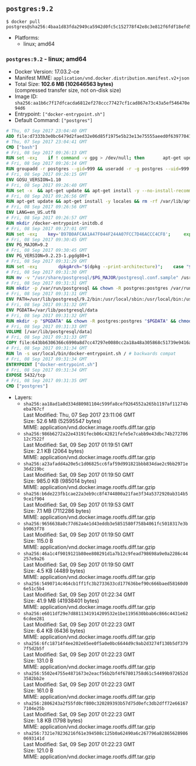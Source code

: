 ## `postgres:9.2`

```console
$ docker pull postgres@sha256:4baa1d83fda2949ca5942d0fc5c152778f42e8c3e812f6fdf18efd515406490c
```

-	Platforms:
	-	linux; amd64

### `postgres:9.2` - linux; amd64

-	Docker Version: 17.03.2-ce
-	Manifest MIME: `application/vnd.docker.distribution.manifest.v2+json`
-	Total Size: **102.6 MB (102646563 bytes)**  
	(compressed transfer size, not on-disk size)
-	Image ID: `sha256:aa1b6c7f17dfcacda6812ef278ccc77427cf1cad867e73c43a5ef546470e94d6`
-	Entrypoint: `["docker-entrypoint.sh"]`
-	Default Command: `["postgres"]`

```dockerfile
# Thu, 07 Sep 2017 23:04:40 GMT
ADD file:d7333b3e0bc6479d2faed32e06d85f1975e5b23e13e75555aeed0f639770413b in / 
# Thu, 07 Sep 2017 23:04:41 GMT
CMD ["bash"]
# Fri, 08 Sep 2017 09:26:13 GMT
RUN set -ex; 	if ! command -v gpg > /dev/null; then 		apt-get update; 		apt-get install -y --no-install-recommends 			gnupg2 			dirmngr 		; 		rm -rf /var/lib/apt/lists/*; 	fi
# Fri, 08 Sep 2017 09:26:14 GMT
RUN groupadd -r postgres --gid=999 && useradd -r -g postgres --uid=999 postgres
# Fri, 08 Sep 2017 09:26:15 GMT
ENV GOSU_VERSION=1.10
# Fri, 08 Sep 2017 09:26:40 GMT
RUN set -x 	&& apt-get update && apt-get install -y --no-install-recommends ca-certificates wget && rm -rf /var/lib/apt/lists/* 	&& wget -O /usr/local/bin/gosu "https://github.com/tianon/gosu/releases/download/$GOSU_VERSION/gosu-$(dpkg --print-architecture)" 	&& wget -O /usr/local/bin/gosu.asc "https://github.com/tianon/gosu/releases/download/$GOSU_VERSION/gosu-$(dpkg --print-architecture).asc" 	&& export GNUPGHOME="$(mktemp -d)" 	&& gpg --keyserver ha.pool.sks-keyservers.net --recv-keys B42F6819007F00F88E364FD4036A9C25BF357DD4 	&& gpg --batch --verify /usr/local/bin/gosu.asc /usr/local/bin/gosu 	&& rm -rf "$GNUPGHOME" /usr/local/bin/gosu.asc 	&& chmod +x /usr/local/bin/gosu 	&& gosu nobody true 	&& apt-get purge -y --auto-remove ca-certificates wget
# Fri, 08 Sep 2017 09:26:56 GMT
RUN apt-get update && apt-get install -y locales && rm -rf /var/lib/apt/lists/* 	&& localedef -i en_US -c -f UTF-8 -A /usr/share/locale/locale.alias en_US.UTF-8
# Fri, 08 Sep 2017 09:26:56 GMT
ENV LANG=en_US.utf8
# Fri, 08 Sep 2017 09:26:57 GMT
RUN mkdir /docker-entrypoint-initdb.d
# Fri, 08 Sep 2017 09:27:01 GMT
RUN set -ex; 	key='B97B0AFCAA1A47F044F244A07FCC7D46ACCC4CF8'; 	export GNUPGHOME="$(mktemp -d)"; 	gpg --keyserver ha.pool.sks-keyservers.net --recv-keys "$key"; 	gpg --export "$key" > /etc/apt/trusted.gpg.d/postgres.gpg; 	rm -rf "$GNUPGHOME"; 	apt-key list
# Fri, 08 Sep 2017 09:30:45 GMT
ENV PG_MAJOR=9.2
# Fri, 08 Sep 2017 09:30:45 GMT
ENV PG_VERSION=9.2.23-1.pgdg80+1
# Fri, 08 Sep 2017 09:31:29 GMT
RUN set -ex; 		dpkgArch="$(dpkg --print-architecture)"; 	case "$dpkgArch" in 		amd64|i386|ppc64el) 			echo "deb http://apt.postgresql.org/pub/repos/apt/ jessie-pgdg main $PG_MAJOR" > /etc/apt/sources.list.d/pgdg.list; 			apt-get update; 			;; 		*) 			echo "deb-src http://apt.postgresql.org/pub/repos/apt/ jessie-pgdg main $PG_MAJOR" > /etc/apt/sources.list.d/pgdg.list; 						tempDir="$(mktemp -d)"; 			cd "$tempDir"; 						savedAptMark="$(apt-mark showmanual)"; 						apt-get update; 			apt-get build-dep -y 				postgresql-common pgdg-keyring 				"postgresql-$PG_MAJOR=$PG_VERSION" 			; 			DEB_BUILD_OPTIONS="nocheck parallel=$(nproc)" 				apt-get source --compile 					postgresql-common pgdg-keyring 					"postgresql-$PG_MAJOR=$PG_VERSION" 			; 						apt-mark showmanual | xargs apt-mark auto > /dev/null; 			apt-mark manual $savedAptMark; 						ls -lAFh; 			dpkg-scanpackages . > Packages; 			grep '^Package: ' Packages; 			echo "deb [ trusted=yes ] file://$tempDir ./" > /etc/apt/sources.list.d/temp.list; 			apt-get -o Acquire::GzipIndexes=false update; 			;; 	esac; 		apt-get install -y postgresql-common; 	sed -ri 's/#(create_main_cluster) .*$/\1 = false/' /etc/postgresql-common/createcluster.conf; 	apt-get install -y 		"postgresql-$PG_MAJOR=$PG_VERSION" 		"postgresql-contrib-$PG_MAJOR=$PG_VERSION" 	; 		rm -rf /var/lib/apt/lists/*; 		if [ -n "$tempDir" ]; then 		apt-get purge -y --auto-remove; 		rm -rf "$tempDir" /etc/apt/sources.list.d/temp.list; 	fi
# Fri, 08 Sep 2017 09:31:30 GMT
RUN mv -v "/usr/share/postgresql/$PG_MAJOR/postgresql.conf.sample" /usr/share/postgresql/ 	&& ln -sv ../postgresql.conf.sample "/usr/share/postgresql/$PG_MAJOR/" 	&& sed -ri "s!^#?(listen_addresses)\s*=\s*\S+.*!\1 = '*'!" /usr/share/postgresql/postgresql.conf.sample
# Fri, 08 Sep 2017 09:31:31 GMT
RUN mkdir -p /var/run/postgresql && chown -R postgres:postgres /var/run/postgresql && chmod 2777 /var/run/postgresql
# Fri, 08 Sep 2017 09:31:31 GMT
ENV PATH=/usr/lib/postgresql/9.2/bin:/usr/local/sbin:/usr/local/bin:/usr/sbin:/usr/bin:/sbin:/bin
# Fri, 08 Sep 2017 09:31:32 GMT
ENV PGDATA=/var/lib/postgresql/data
# Fri, 08 Sep 2017 09:31:32 GMT
RUN mkdir -p "$PGDATA" && chown -R postgres:postgres "$PGDATA" && chmod 777 "$PGDATA" # this 777 will be replaced by 700 at runtime (allows semi-arbitrary "--user" values)
# Fri, 08 Sep 2017 09:31:33 GMT
VOLUME [/var/lib/postgresql/data]
# Fri, 08 Sep 2017 09:31:33 GMT
COPY file:643bb6306366c6990a8d7cc47297e0080cc2a18a48a305868c51739e9416a044 in /usr/local/bin/ 
# Fri, 08 Sep 2017 09:31:34 GMT
RUN ln -s usr/local/bin/docker-entrypoint.sh / # backwards compat
# Fri, 08 Sep 2017 09:31:34 GMT
ENTRYPOINT ["docker-entrypoint.sh"]
# Fri, 08 Sep 2017 09:31:34 GMT
EXPOSE 5432/tcp
# Fri, 08 Sep 2017 09:31:35 GMT
CMD ["postgres"]
```

-	Layers:
	-	`sha256:aa18ad1a0d334d80981104c599fa8cef9264552a265b1197af11274beba767cf`  
		Last Modified: Thu, 07 Sep 2017 23:11:06 GMT  
		Size: 52.6 MB (52595547 bytes)  
		MIME: application/vnd.docker.image.rootfs.diff.tar.gzip
	-	`sha256:986b6272a22e43191fecb06c42821fefe5e7cabb9e43dbc74b27270612c7522f`  
		Last Modified: Sat, 09 Sep 2017 01:19:51 GMT  
		Size: 2.1 KB (2064 bytes)  
		MIME: application/vnd.docker.image.rootfs.diff.tar.gzip
	-	`sha256:a23afadd4a20e5c1d06825cc6faf59d991821bbb834dae2c9bb2971e36d219bc`  
		Last Modified: Sat, 09 Sep 2017 01:19:50 GMT  
		Size: 985.0 KB (985014 bytes)  
		MIME: application/vnd.docker.image.rootfs.diff.tar.gzip
	-	`sha256:b6de223fb1cae22a3eb9cc8f4744800a21fae3f34a5372920ab314b59ce1f904`  
		Last Modified: Sat, 09 Sep 2017 01:19:53 GMT  
		Size: 7.1 MB (7112286 bytes)  
		MIME: application/vnd.docker.image.rootfs.diff.tar.gzip
	-	`sha256:9656638a0c77d62a4e1d43eddb3e5851580f758b4061fc5018317e3bb9063f78`  
		Last Modified: Sat, 09 Sep 2017 01:19:50 GMT  
		Size: 115.0 B  
		MIME: application/vnd.docker.image.rootfs.diff.tar.gzip
	-	`sha256:46a1c4f9019121b80ee808291d1a7b12c9fead798698a9e0a2286c44257e9a26`  
		Last Modified: Sat, 09 Sep 2017 01:19:50 GMT  
		Size: 4.5 KB (4489 bytes)  
		MIME: application/vnd.docker.image.rootfs.diff.tar.gzip
	-	`sha256:5490714c464cb1ff1fc3b2733633cd177636bef90c666baed58160d06e51c5b4`  
		Last Modified: Sat, 09 Sep 2017 01:22:34 GMT  
		Size: 41.9 MB (41938401 bytes)  
		MIME: application/vnd.docker.image.rootfs.diff.tar.gzip
	-	`sha256:e6011df29e7d8811341914209532e1be1195630bbab6c866c4431e626cdee281`  
		Last Modified: Sat, 09 Sep 2017 01:22:23 GMT  
		Size: 6.4 KB (6436 bytes)  
		MIME: application/vnd.docker.image.rootfs.diff.tar.gzip
	-	`sha256:6fc18714f4ee202e65ee0f5a0e0bc6644d9c9ab2d3274f130b5df3797f5d2b5f`  
		Last Modified: Sat, 09 Sep 2017 01:22:23 GMT  
		Size: 131.0 B  
		MIME: application/vnd.docker.image.rootfs.diff.tar.gzip
	-	`sha256:5502e4755e4871673e2eacf56b2bf4f67801758d61c54499b972652d3582bb2e`  
		Last Modified: Sat, 09 Sep 2017 01:22:23 GMT  
		Size: 161.0 B  
		MIME: application/vnd.docker.image.rootfs.diff.tar.gzip
	-	`sha256:2806243a2f55fd0cf800c320289393b57d75d0efc3db2dff72e661677104e25b`  
		Last Modified: Sat, 09 Sep 2017 01:22:23 GMT  
		Size: 1.8 KB (1798 bytes)  
		MIME: application/vnd.docker.image.rootfs.diff.tar.gzip
	-	`sha256:7321e78236216f61e394508c125b0a62490a6c267796a828656289860693141d`  
		Last Modified: Sat, 09 Sep 2017 01:22:23 GMT  
		Size: 121.0 B  
		MIME: application/vnd.docker.image.rootfs.diff.tar.gzip

